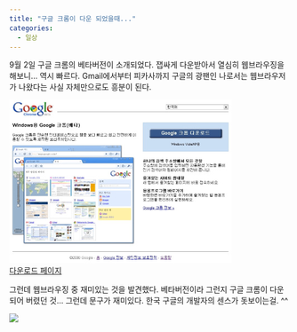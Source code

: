 ```yaml
---
title: "구글 크롬이 다운 되었을때..."
categories:
  - 일상
---
```


9월 2일 구글 크롬의 베타버전이 소개되었다. 잽싸게 다운받아서 열심히 웹브라우징을 해보니... 역시 빠르다. Gmail에서부터 피카사까지 구글의 광팬인 나로서는 웹브라우저가 나왔다는 사실 자체만으로도 흥분이 된다.  
  
![](/assets/images/posts/2008/09/48bf38e216fb36c.jpg)  
[다운로드 페이지](http://www.google.com/chrome/index.html?hl=ko&brand=CHMA&utm\_campaign=ko&utm\_source=ko-ha-apac-ko-bk&utm\_medium=ha&utm\_term=구글%20크롬)

그런데 웹브라우징 중 재미있는 것을 발견했다. 베타버전이라 그런지 구글 크롬이 다운되어 버렸던 것... 그런데 문구가 재미있다. 한국 구글의 개발자의 센스가 돗보이는걸. ^^  

![](/assets/images/posts/2008/09/48bf393dd47df62.jpg)
